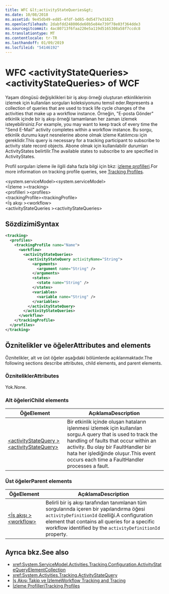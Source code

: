 ```yaml
---
title: WFC &lt;activityStateQueries&gt;
ms.date: 10/08/2018
ms.assetid: 9e45db49-ed85-4fdf-bd65-0d5477e31823
ms.openlocfilehash: 2dabfdd248006de60b5e84e739f78e03f364dde3
ms.sourcegitcommit: 4ac80713f6faa220e5a119d5165308a58f7ccdc8
ms.translationtype: MT
ms.contentlocale: tr-TR
ms.lasthandoff: 01/09/2019
ms.locfileid: "54146192"
---
```

# <a name="ltactivitystatequeriesgt-of-wcf"></a><span data-ttu-id="49345-102">WFC &lt;activityStateQueries&gt;</span><span class="sxs-lookup"><span data-stu-id="49345-102">&lt;activityStateQueries&gt; of WCF</span></span>

<span data-ttu-id="49345-103">Yaşam döngüsü değişiklikleri bir iş akışı örneği oluşturan etkinliklerinin izlemek için kullanılan sorguları koleksiyonunu temsil eder.</span><span class="sxs-lookup"><span data-stu-id="49345-103">Represents a collection of queries that are used to track life cycle changes of the activities that make up a workflow instance.</span></span> <span data-ttu-id="49345-104">Örneğin, "E-posta Gönder" etkinlik içinde bir iş akışı örneği tamamlanan her zaman izlemek isteyebilirsiniz.</span><span class="sxs-lookup"><span data-stu-id="49345-104">For example, you may want to keep track of every time the "Send E-Mail" activity completes within a workflow instance.</span></span> <span data-ttu-id="49345-105">Bu sorgu, etkinlik durumu kayıt nesnelerine abone olmak izleme Katılımcısı için gereklidir.</span><span class="sxs-lookup"><span data-stu-id="49345-105">This query is necessary for a tracking participant to subscribe to activity state record objects.</span></span> <span data-ttu-id="49345-106">Abone olmak için kullanılabilir durumları ActivityStates belirtilir.</span><span class="sxs-lookup"><span data-stu-id="49345-106">The available states to subscribe to are specified in ActivityStates.</span></span>

<span data-ttu-id="49345-107">Profil sorguları izleme ile ilgili daha fazla bilgi için bkz: [izleme profilleri](../../../../../docs/framework/windows-workflow-foundation/tracking-profiles.md).</span><span class="sxs-lookup"><span data-stu-id="49345-107">For more information on tracking profile queries, see [Tracking Profiles](../../../../../docs/framework/windows-workflow-foundation/tracking-profiles.md).</span></span>

<span data-ttu-id="49345-108">\<system.serviceModel></span><span class="sxs-lookup"><span data-stu-id="49345-108">\<system.serviceModel></span></span>  
<span data-ttu-id="49345-109">\<İzleme ></span><span class="sxs-lookup"><span data-stu-id="49345-109">\<tracking></span></span>  
<span data-ttu-id="49345-110">\<profilleri ></span><span class="sxs-lookup"><span data-stu-id="49345-110">\<profiles></span></span>  
<span data-ttu-id="49345-111">\<trackingProfile></span><span class="sxs-lookup"><span data-stu-id="49345-111">\<trackingProfile></span></span>  
<span data-ttu-id="49345-112">\<İş akışı ></span><span class="sxs-lookup"><span data-stu-id="49345-112">\<workflow></span></span>  
<span data-ttu-id="49345-113">\<activityStateQueries ></span><span class="sxs-lookup"><span data-stu-id="49345-113">\<activityStateQueries></span></span>  

## <a name="syntax"></a><span data-ttu-id="49345-114">Sözdizimi</span><span class="sxs-lookup"><span data-stu-id="49345-114">Syntax</span></span>  
  
```xml  
<tracking>
  <profiles>
    <trackingProfile name="Name">
      <workflow>
        <activityStateQueries>
          <activityStateQuery activityName="String">
            <arguments>
              <argument name="String" />
            </arguments>
            <states>
              <state name="String" />
            </states>
            <variables>
              <variable name="String" />
            </variables>
          </activityStateQuery>
        </activityStateQueries>
      </workflow>
    </trackingProfile>
  </profiles>
</tracking>
```  

## <a name="attributes-and-elements"></a><span data-ttu-id="49345-115">Öznitelikler ve öğeler</span><span class="sxs-lookup"><span data-stu-id="49345-115">Attributes and elements</span></span>

<span data-ttu-id="49345-116">Öznitelikler, alt ve üst öğeler aşağıdaki bölümlerde açıklanmaktadır.</span><span class="sxs-lookup"><span data-stu-id="49345-116">The following sections describe attributes, child elements, and parent elements.</span></span>
  
### <a name="attributes"></a><span data-ttu-id="49345-117">Öznitelikler</span><span class="sxs-lookup"><span data-stu-id="49345-117">Attributes</span></span>  

<span data-ttu-id="49345-118">Yok.</span><span class="sxs-lookup"><span data-stu-id="49345-118">None.</span></span>  

### <a name="child-elements"></a><span data-ttu-id="49345-119">Alt öğeleri</span><span class="sxs-lookup"><span data-stu-id="49345-119">Child elements</span></span>

|<span data-ttu-id="49345-120">Öğe</span><span class="sxs-lookup"><span data-stu-id="49345-120">Element</span></span>|<span data-ttu-id="49345-121">Açıklama</span><span class="sxs-lookup"><span data-stu-id="49345-121">Description</span></span>|
|-------------|-----------------|
|[<span data-ttu-id="49345-122">\<activityStateQuery ></span><span class="sxs-lookup"><span data-stu-id="49345-122">\<activityStateQuery></span></span>](activitystatequery-of-wcf.md)|<span data-ttu-id="49345-123">Bir etkinlik içinde oluşan hataların işlenmesi izlemek için kullanılan sorgu.</span><span class="sxs-lookup"><span data-stu-id="49345-123">A query that is used to track the handling of faults that occur within an activity.</span></span>  <span data-ttu-id="49345-124">Bu olay bir FaultHandler bir hata her işlediğinde oluşur.</span><span class="sxs-lookup"><span data-stu-id="49345-124">This event occurs each time a FaultHandler processes a fault.</span></span>|

### <a name="parent-elements"></a><span data-ttu-id="49345-125">Üst öğeler</span><span class="sxs-lookup"><span data-stu-id="49345-125">Parent elements</span></span>

|<span data-ttu-id="49345-126">Öğe</span><span class="sxs-lookup"><span data-stu-id="49345-126">Element</span></span>|<span data-ttu-id="49345-127">Açıklama</span><span class="sxs-lookup"><span data-stu-id="49345-127">Description</span></span>|
|-------------|-----------------|
|[<span data-ttu-id="49345-128">\<İş akışı ></span><span class="sxs-lookup"><span data-stu-id="49345-128">\<workflow></span></span>](../../../../../docs/framework/configure-apps/file-schema/windows-workflow-foundation/workflow.md)|<span data-ttu-id="49345-129">Belirli bir iş akışı tarafından tanımlanan tüm sorgularında içeren bir yapılandırma öğesi `activityDefinitionId` özelliği.</span><span class="sxs-lookup"><span data-stu-id="49345-129">A configuration element that contains all queries for a specific workflow identified by the `activityDefinitionId` property.</span></span>|

## <a name="see-also"></a><span data-ttu-id="49345-130">Ayrıca bkz.</span><span class="sxs-lookup"><span data-stu-id="49345-130">See also</span></span>

- <xref:System.ServiceModel.Activities.Tracking.Configuration.ActivityStateQueryElementCollection>    
- <xref:System.Activities.Tracking.ActivityStateQuery>    
- [<span data-ttu-id="49345-131">İş Akışı Takip ve İzleme</span><span class="sxs-lookup"><span data-stu-id="49345-131">Workflow Tracking and Tracing</span></span>](../../../../../docs/framework/windows-workflow-foundation/workflow-tracking-and-tracing.md)  
- [<span data-ttu-id="49345-132">İzleme Profilleri</span><span class="sxs-lookup"><span data-stu-id="49345-132">Tracking Profiles</span></span>](../../../../../docs/framework/windows-workflow-foundation/tracking-profiles.md)
